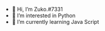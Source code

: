 - 👋 Hi, I’m Zuko.#7331
- 👀 I’m interested in Python
- 🌱 I’m currently learning Java Script

<!---
Zuko7331/Zuko7331 is a ✨ special ✨ repository because its `README.md` (this file) appears on your GitHub profile.
You can click the Preview link to take a look at your changes.
--->
